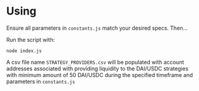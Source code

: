 # Using

Ensure all parameters in `constants.js` match your desired specs. Then...

Run the script with:

`node index.js`

A csv file name `STRATEGY_PROVIDERS.csv` will be populated with account addresses associated with providing liquidity to the DAI/USDC strategies with minimum amount of 50 DAI/USDC during the specified timeframe and parameters in `constants.js`
